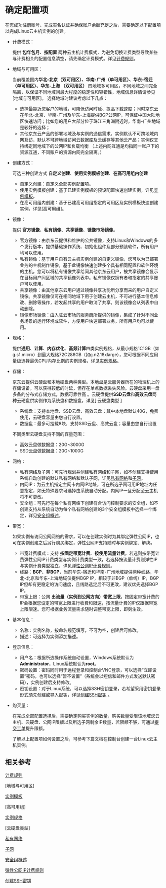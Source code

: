 # 确定配置项
在您成功注册账号、完成实名认证并确保账户余额充足之后，需要确定以下配置项以完成Linux云主机实例的创建。
* 计费模式：
   
   提供 **包年包月**、**按配置** 两种云主机计费模式，为避免切换计费类型导致某些与计费相关的配置信息清空，请先确定计费模式。详见[计费规则](../Pricing/Billing-Rules.md)。
* 地域与可用区：
   
   当前覆盖国内**华北-北京（双可用区）、华南-广州（单可用区）、华东-宿迁（单可用区）、华东-上海 （双可用区）** 四地域多可用区，不同地域之间完全隔离，以保证不同地域间最大程度的稳定性和容错性，地域信息详情请参见[地域与可用区]。
   选择地域时建议考虑以下几点：
     * 选择最靠近您客户的地域，可降低访问时延、提高下载速度；同时京东云在华北-北京、华南-广州及华东-上海提供BGP公网IP，可保证中国大陆地区快速访问；比如您的用户大部分位于珠江三角洲附近时，华南-广州地域是较好的选择；
     * 其他京东云产品的部署地域及与实例的通信需求，实例默认不可跨地域内网互访，默认不可跨地域访问云数据库及云缓存等其他云产品；实例仅支持绑定同地域下的公网IP和负载均衡
（上述内网互通是均指同一账户下的资源互通，不同账户的资源内网完全隔离。）

* 创建方式：
   
   可选三种创建方式 **自定义创建**、**使用实例模板创建**、**在高可用组内创建**
    * 自定义创建：自定义全部实例配置项。
    * 使用实例模板创建：基于已建实例模板的预设配置快速创建实例，详见[实例模板](../Operation-Guide/Instance-Template/Overview.md)。
    * 在高可用组内创建：基于已建高可用组指定的可用区及实例模板快速创建实例，详见[高可用组]。
* 镜像：
   
   提供 **官方镜像**、**私有镜像**、**共享镜像**、**镜像市场镜像**。
   *  官方镜像：由京东云提供和维护的公共镜像，支持Linux和Windows的多个发行版本，提供基础操作系统、初始化组件及部分预装软件，所有用户均可以使用。
   *  私有镜像：基于用户自有云主机实例创建的自定义镜像，您可以为已部署业务的主机制作镜像，基于此镜像快速创建多个具有相同配置和软件环境的主机。您可以将私有镜像共享给同其他京东云用户，被共享镜像会显示在目标用户同区域的共享镜像列表中。私有镜像仅拥有者和指定的共享账户可以使用。
   * 共享镜像：由其他京东云用户通过镜像共享功能所分享而来的用户自定义镜像。共享镜像仅可在相同地域下用于创建云主机，不可进行基本信息修改、删除等操作，若发起共享的用户取消了共享，则该镜像会从列表中自动删除。
   * 镜像市场镜像：由入驻云市场的服务商所提供的镜像，集成了针对不同业务场景的运行环境或软件，方便用户快速部署业务，所有用户均可以使用。       
* 规格：
  
  提供**通用**、**计算**、**内存优化**、**高频计算**四类实例规格，从最小规格1C1GB（如g.s1.micro）到最大规格72C288GB（如g.n2.18xlarge），您可根据不同应用量级选择最优CPU内存比例的实例规格，详见[实例规格](../Introduction/Instance-Type-Family.md)。
* 存储：
  
  京东云提供云硬盘和本地硬盘两种类型。本地盘是云服务器所在的物理机上的存储设备，可以获得较低的时延，但存在单点数据丢失风险。云硬盘采用一盘多备的分布式存储方式，数据可靠性高 。云硬盘提供**SSD云盘**和**高效云盘**两种云硬盘供实例作为系统盘和数据盘，详见[ 云硬盘类型  ]
    * 系统盘：支持本地盘、SSD云盘、高效云盘；其中本地盘默认40G，免费使用，云硬盘容量由您自行设置。
    * 数据盘：最多可挂载8块，支持SSD云盘、高效云盘；容量由您自行设置
    
   不同类型云硬盘支持不同的容量范围：
   * 高效云盘做数据盘：20G~3000G                
   * SSD云盘做数据盘：20G~1000G 
 * 网络：
    *  私有网络及子网：可先行规划并创建私有网络和子网，如不创建支持使用系统自动创建的默认私有网络和默认子网，详见[私有网络](../../../Networking/Virtual-Private-Cloud/Introduction/Functions/VPC.md)和[子网](../../..//Networking/Virtual-Private-Cloud/Introduction/Functions/Subnet.md)。
    *  内网IP：为云主机指定主网卡内网IP地址，可在所选子网可用IP地址内任意指定，如无特殊要求可选择由系统自动分配。内网IP一旦分配至云主机将不可更改。
    *  安全组：可先行在每个私有网络下创建符合访问控制要求的安全组，如不创建支持从系统自动为每个私有网络创建的3个安全组模板中选择一个绑定，详见[安全组概述](../../../Networking/Virtual-Private-Cloud/Introduction/Functions/Security-Group.md)。
 * 带宽：
   
   如果实例有访问公网网络的需求，可以在创建实例时为其绑定弹性公网IP，也可在实例创建之后另行购买绑定，弹性公网IP支持随时与实例绑定、解绑。
    * 带宽计费模式：支持 **按固定带宽计费**、**按使用流量计费**，若选则按带宽计费弹性公网IP计费类型与实例计费类型一致，若选择按流量计费则弹性IP与实例计费类型独立，详见[弹性公网IP计费规则](../../../Networking/Elastic-IP/Pricing/Billing-Rules.md)。
    * 线路：**BGP**、**非BGP**，当前华东-宿迁和华南-广州地域提供两种线路，华北-北京和华东-上海地域仅提供BGP IP，相较于非BGP（单线）IP，BGP IP但却有更稳定的访问速度，且线路选定后不可更改，建议优先选择BGP IP。
    * 带宽上限：公网 **出流量（实例到公网方向）带宽上限**，按固定带宽计费的IP会根据您设定的带宽上限进行收费和限速，按流量计费的IP仅跟据带宽上限限速。您可根据业务流量需求随时调整带宽上限，即刻生效。
 * 基本信息：
    * 名称：实例名称，按命名规范填写，不可为空，创建后可修改。
    * 描述：可选择为实例添加描述。
* 登录信息：
    * 用户名：根据所选操作系统自动设置，Windows系统默认为**Administrator**，Linux系统默认为**root**。
    * 密码设置：密码同时用于远程登录和控制台VNC登录，可以选择“立即设置”密码，也可以选择“暂不设置”（系统会以短信和邮件方式发送默认密码），实例创建后支持修改。
    * 密钥设置：对于Linux系统，可以选择SSH密钥登录，若希望采用密钥登录形式须先创建或导入密钥，详见[创建SSH密钥](../Operation-Guide/Key-Pair/Create-Keypair.md) 。
* 购买量：
    
    在完成全部配置选择后，需要确定购买实例的数量，购买数量受限该地域您云主机、云硬盘、公网IP限额以及所选子网剩余IP数量，若限额不够，可通过[提交工单][1]提升限额。 

    了解以上配置项如何设置之后，可参考下篇文档在控制台创建一台Linux云主机实例。

## 相关参考

[计费规则](../Pricing/Billing-Rules.md)

[地域与可用区]

[实例模板](../Operation-Guide/Instance-Template/Overview.md)

[高可用组]

[实例规格](../Introduction/Instance-Type-Family.md)

[云硬盘类型]

[私有网络](../../../Networking/Virtual-Private-Cloud/Introduction/Functions/VPC.md)

[子网](../../../Networking/Virtual-Private-Cloud/Introduction/Functions/Subnet.md)

[安全组概述](../../../Networking/Virtual-Private-Cloud/Introduction/Functions/Security-Group.md)

[弹性公网IP计费规则](../../../Networking/Elastic-IP/Pricing/Billing-Rules.md)

[创建SSH密钥](../Operation-Guide/Key-Pair/Create-Keypair.md)



  [1]: https://ticket.jdcloud.com/myorder/submit
